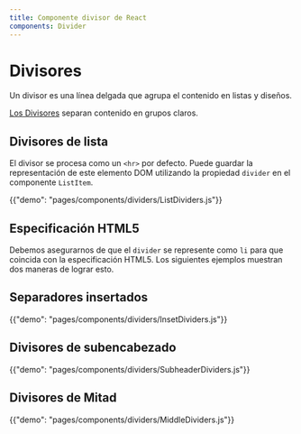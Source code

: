 ```yaml
---
title: Componente divisor de React
components: Divider
---
```


# Divisores

<p class="description">Un divisor es una línea delgada que agrupa el contenido en listas y diseños.</p>

[Los Divisores](https://material.io/design/components/dividers.html) separan contenido en grupos claros.

## Divisores de lista

El divisor se procesa como un `<hr>` por defecto. Puede guardar la representación de este elemento DOM utilizando la propiedad `divider` en el componente `ListItem`.

{{"demo": "pages/components/dividers/ListDividers.js"}}

## Especificación HTML5

Debemos asegurarnos de que el `divider` se represente como `li` para que coincida con la especificación HTML5. Los siguientes ejemplos muestran dos maneras de lograr esto.

## Separadores insertados

{{"demo": "pages/components/dividers/InsetDividers.js"}}

## Divisores de subencabezado

{{"demo": "pages/components/dividers/SubheaderDividers.js"}}

## Divisores de Mitad

{{"demo": "pages/components/dividers/MiddleDividers.js"}}